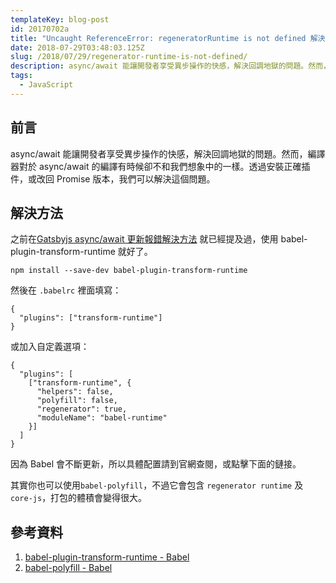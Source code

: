 ```yaml
---
templateKey: blog-post
id: 20170702a
title: "Uncaught ReferenceError: regeneratorRuntime is not defined 解決方法"
date: 2018-07-29T03:48:03.125Z
slug: /2018/07/29/regenerator-runtime-is-not-defined/
description: async/await 能讓開發者享受異步操作的快感，解決回調地獄的問題。然而，編譯器對於 async/await 的編譯有時候卻不和我們想象中的一樣。透過安裝正確插件，或改回 Promise 版本，我們可以解決這個問題。
tags:
  - JavaScript
---
```


## 前言

async/await 能讓開發者享受異步操作的快感，解決回調地獄的問題。然而，編譯器對於 async/await 的編譯有時候卻不和我們想象中的一樣。透過安裝正確插件，或改回 Promise 版本，我們可以解決這個問題。

## 解決方法

之前在[Gatsbyjs async/await 更新報錯解決方法](/2018/03/21/gatsybjs-async-await-upgrade-bug-solution/) 就已經提及過，使用 babel-plugin-transform-runtime 就好了。

```
npm install --save-dev babel-plugin-transform-runtime
```

然後在 `.babelrc` 裡面填寫：

```
{
  "plugins": ["transform-runtime"]
}
```

或加入自定義選項：

```
{
  "plugins": [
    ["transform-runtime", {
      "helpers": false,
      "polyfill": false,
      "regenerator": true,
      "moduleName": "babel-runtime"
    }]
  ]
}
```

因為 Babel 會不斷更新，所以具體配置請到官網查閱，或點擊下面的鏈接。

其實你也可以使用`babel-polyfill`，不過它會包含 `regenerator runtime` 及 `core-js`，打包的體積會變得很大。

## 參考資料

1. [babel-plugin-transform-runtime - Babel](https://babeljs.io/docs/en/babel-plugin-transform-runtime#docsNav)
1. [babel-polyfill - Babel](https://babeljs.io/docs/en/babel-polyfill/)
